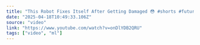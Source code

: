 ```yaml
---
title: "This Robot Fixes Itself After Getting Damaged 😳 #shorts #futuretech #artificialintelligence"
date: "2025-04-18T10:49:33.106Z"
source: "video"
link: "https://www.youtube.com/watch?v=onDlYDB2QRU"
tags: ["video", "ml"]
---
```



